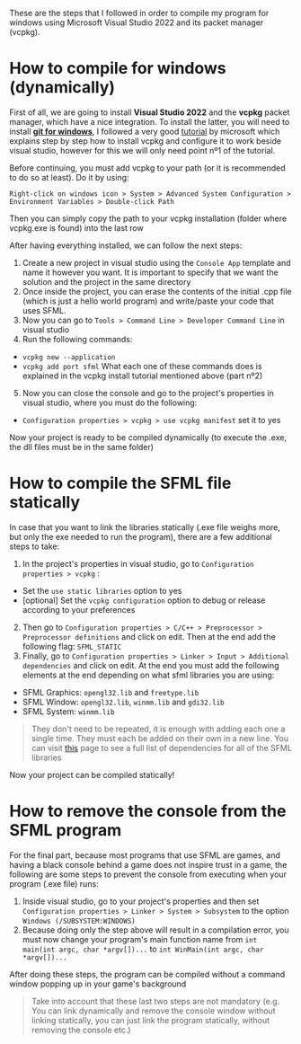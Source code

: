 These are the steps that I followed in order to compile my program for windows using Microsoft Visual Studio 2022 and its packet manager (vcpkg).

# How to compile for windows (dynamically)
First of all, we are going to install **Visual Studio 2022** and 
the **vcpkg** packet manager, which have a nice integration. 
To install the latter, you will need to install [**git for windows**](https://git-scm.com/download/win), 
I followed a very good [tutorial](https://learn.microsoft.com/es-es/vcpkg/get_started/get-started-msbuild?pivots=shell-cmd) 
by microsoft which explains step by step 
how to install vcpkg and configure it to work beside visual studio, however for this we will only need point nº1 of the tutorial.

Before continuing, you must add vcpkg to your path (or it is recommended to do so at least). Do it by using: 

 `Right-click on windows icon > System > Advanced System Configuration > Environment Variables > Double-click Path` 
  
  Then you can simply copy the path to your vcpkg installation (folder where vcpkg.exe is found) into the last row

After having everything installed, we can follow the next steps:

1. Create a new project in visual studio using the `Console App` template and name it however you want. It is important to specify that we want the solution and the project in the same directory
2. Once inside the project, you can erase the contents of the initial .cpp file (which is just a hello world program) and write/paste your code that uses SFML.
3. Now you can go to `Tools > Command Line > Developer Command Line` in visual studio
4. Run the following commands:
- `vcpkg new --application`
- `vcpkg add port sfml`
  What each one of these commands does is explained in the vcpkg install tutorial mentioned above (part nº2)
5. Now you can close the console and go to the project's properties in visual studio, where you must do the following:
- `Configuration properties > vcpkg > use vcpkg manifest` set it to yes

Now your project is ready to be compiled dynamically (to execute the .exe, the dll files must be in the same folder)

# How to compile the SFML file statically

In case that you want to link the libraries statically (.exe file weighs more, but only the exe needed to run the program), there are a few additional steps to take:
1. In the project's properties in visual studio, go to `Configuration properties > vcpkg` :
- Set the `use static libraries` option to yes
- [optional] Set the `vcpkg configuration` option to debug or release according to your preferences
2. Then go to `Configuration properties > C/C++ > Preprocessor > Preprocessor definitions` and click on edit. Then at the end add the following flag: `SFML_STATIC`
3. Finally, go to `Configuration properties > Linker > Input > Additional dependencies` and click on edit. At the end you must add the following elements at the end depending on what sfml libraries you are using:
- SFML Graphics: `opengl32.lib` and `freetype.lib`
- SFML Window: `opengl32.lib`, `winmm.lib` and `gdi32.lib`
- SFML System: `winmm.lib`
> They don't need to be repeated, it is enough with adding each one a single time. They must each be added on their own in a new line. You can visit [this](https://www.sfml-dev.org/tutorials/3.0/getting-started/visual-studio/#creating-and-configuring-an-sfml-project) page to see a full list of dependencies for all of the SFML libraries

Now your project can be compiled statically!

# How to remove the console from the SFML program

For the final part, because most programs that use SFML are games, and having a black console behind a game does not inspire trust in a game, the following are some steps to prevent the console from executing when your program (.exe file) runs:

1. Inside visual studio, go to your project's properties and then set `Configuration properties > Linker > System > Subsystem` to the option `Windows (/SUBSYSTEM:WINDOWS)`
2. Because doing only the step above will result in a compilation error, you must now change your program's main function name from `int main(int argc, char *argv[])...` to `int WinMain(int argc, char *argv[])...`

After doing these steps, the program can be compiled without a command window popping up in your game's background

>Take into account that these last two steps are not mandatory (e.g. You can link dynamically and remove the console window without linking statically,
> you can just link the program statically, without removing the console etc.)

